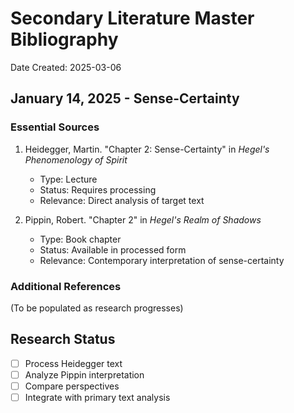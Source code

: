 # Secondary Literature Master Bibliography
Date Created: 2025-03-06

## January 14, 2025 - Sense-Certainty

### Essential Sources
1. Heidegger, Martin. "Chapter 2: Sense-Certainty" in *Hegel's Phenomenology of Spirit*
   - Type: Lecture 
   - Status: Requires processing
   - Relevance: Direct analysis of target text

2. Pippin, Robert. "Chapter 2" in *Hegel's Realm of Shadows*
   - Type: Book chapter
   - Status: Available in processed form
   - Relevance: Contemporary interpretation of sense-certainty

### Additional References
(To be populated as research progresses)

## Research Status
- [ ] Process Heidegger text
- [ ] Analyze Pippin interpretation
- [ ] Compare perspectives
- [ ] Integrate with primary text analysis